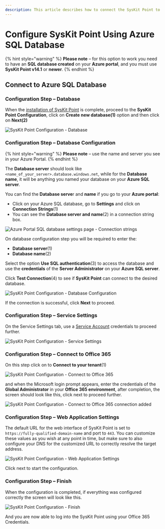 ```yaml
---
description: This article describes how to connect the SysKit Point to Azure SQL database
---
```


# Configure SysKit Point Using Azure SQL Database

{% hint style="warning" %}
**Please note** – for this option to work you need to have an **SQL database created** on your **Azure portal**, and you must use **SysKit Point v14.1** or **newer**.
{% endhint %}

## Connect to Azure SQL Database

### Configuration Step – Database

When the [installation of SysKit Point](https://docs.syskit.com/point/installation-and-configuration/install-syskit-point) is complete, proceed to the **SysKit Point Configuration**, click on **Create new database\(1\)** option and then click on **Next\(2\)**

![SysKit Point Configuration - Database](../.gitbook/assets/0%20%283%29.png)

### Configuration Step – Database Configuration

{% hint style="warning" %}
**Please note** – use the name and server you see in your Azure Portal.
{% endhint %}

The **Database server** should look like `<name_of_your_server>.database.windows.net`, while for the **Database name**, it will be anything you named your database on your **Azure SQL server**.

You can find the **Database serve**r and **name** if you go to your **Azure portal**:

* Click on your Azure SQL database, go to **Settings** and click on **Connection Strings**\(1\)
* You can see the **Database server and name**\(2\) in a connection string box.

![Azure Portal SQL database settings page - Connection strings](../.gitbook/assets/1%20%283%29.png)

On database configuration step you will be required to enter the:

* **Database server**\(1\)
* **Database name**\(2\)

Select the option **Use SQL authentication**\(3\) to access the database and use the **credentials** of the **Server Administrator** on your **Azure SQL server**.

Click **Test Connection**\(4\) to see if **SysKit Point** can connect to the desired database.

![SysKit Point Configuration - Database Configuration](../.gitbook/assets/2%20%283%29.png)

If the connection is successful, click **Next** to proceed.

### Configuration Step – Service Settings

On the Service Settings tab, use a [Service Account](https://docs.syskit.com/point/requirements/permission-requirements#service-account/) credentials to proceed further.

![SysKit Point Configuration - Service Settings](../.gitbook/assets/3%20%283%29.png)

### Configuration Step – Connect to Office 365

On this step click on to **Connect to your tenant**\(1\)

![SysKit Point Configuration - Connect to Office 365](../.gitbook/assets/4%20%283%29.png)

and when the Microsoft login prompt appears, enter the credentials of the **Global Administrator** in your **Office 365 environment**, after completion, the screen should look like this, click next to proceed further.

![SysKit Point Configuration - Connect to Office 365 connection added](../.gitbook/assets/5%20%283%29.png)

### Configuration Step – Web Application Settings

The default URL for the web interface of SysKit Point is set to `https://fully-qualified-domain-name` and port to `443`. You can customize these values as you wish at any point in time, but make sure to also configure your DNS for the customized URL to correctly resolve the target address.

![SysKit Point Configuration - Web Application Settings](../.gitbook/assets/6%20%283%29.png)

Click next to start the configuration.

### Configuration Step – Finish

When the configuration is completed, if everything was configured correctly the screen will look like this.

![SysKit Point Configuration - Finish](../.gitbook/assets/7%20%281%29.png)

And you are now able to log into the SysKit Point using your Office 365 Credentials.

